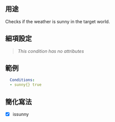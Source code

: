 ## 用途
Checks if the weather is sunny in the target world.


## 細項設定
> *This condition has no attributes*


## 範例
```yaml
  Conditions:
  - sunny{} true
```


## 簡化寫法
- [x] issunny
